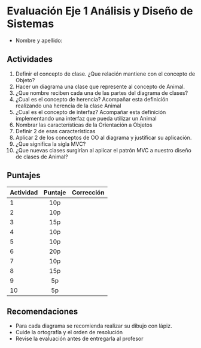 # Evaluación Eje 1 Análisis y Diseño de Sistemas

* Nombre y apellido:

## Actividades

1. Definir el concepto de clase. ¿Que relación mantiene con el concepto de Objeto?
2. Hacer un diagrama una clase que represente al concepto de Animal.
3. ¿Que nombre reciben cada una de las partes del diagrama de clases?
4. ¿Cual es el concepto de herencia? Acompañar esta definición realizando una herencia de la clase Animal
5. ¿Cual es el concepto de interfaz? Acompañar esta definición implementando una interfaz que pueda utilizar un Animal
6. Nombrar las características de la Orientación a Objetos
7. Definir 2 de esas características
8. Aplicar 2 de los conceptos de OO al diagrama y justificar su aplicación.
9. ¿Que significa la sigla MVC?
10. ¿Que nuevas clases surgirían al aplicar el patrón MVC a nuestro diseño de clases de Animal?

## Puntajes

| Actividad| Puntaje|Corrección|
| ------------- |:-------------:|---:|
| 1|10p||
| 2|10p||
| 3|15p||
| 4|10p||
| 5|10p||
| 6|20p||
| 7|10p||
| 8|15p||
| 9|5p||
| 10|5p||

## Recomendaciones

* Para cada diagrama se recomienda realizar su dibujo con lápiz.
* Cuide la ortografía y el orden de resolución
* Revise la evaluación antes de entregarla al profesor